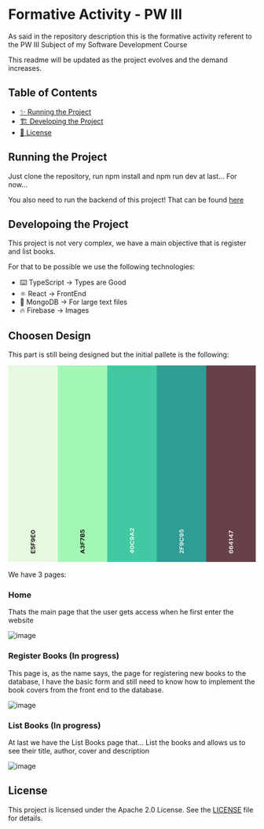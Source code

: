 # Formative Activity - PW III

As said in the repository description this is the formative activity referent to the PW III Subject of my Software Development Course

This readme will be updated as the project evolves and the demand increases.

## Table of Contents
- [✨ Running the Project](#running-the-project)
- [🏗️ Developing the Project](#developing-the-project)
- [📄 License](#license)

## Running the Project

Just clone the repository, run npm install and npm run dev at last... For now...

You also need to run the backend of this project! That can be found [here](https://github.com/AurorinhaBoreal/pw3-aurora-app-libri-back)

## Developoing the Project

This project is not very complex, we have a main objective that is register and list books.

For that to be possible we use the following technologies:

- ⌨️ TypeScript -> Types are Good
- ⚛️ React -> FrontEnd
- 🍂 MongoDB -> For large text files
- 🔥 Firebase -> Images

## Choosen Design

This part is still being designed but the initial pallete is the following:

<img src="docs/colorPallete.png" alt="Color Pallete" width="600" height="400">

We have 3 pages:

### Home

Thats the main page that the user gets access when he first enter the website

![image](https://github.com/user-attachments/assets/cc1efa4f-afb0-40b6-a4c7-131f745e02c3)

### Register Books (In progress)

This page is, as the name says, the page for registering new books to the database, I have the basic form and still need to know how to implement the book covers from the front end to the database.

![image](https://github.com/user-attachments/assets/45635e6a-835d-4500-9175-a63fe8036c62)

### List Books (In progress)

At last we have the List Books page that... List the books and allows us to see their title, author, cover and description

![image](https://github.com/user-attachments/assets/ba63af84-d32b-4ad4-9921-5b76c4a6deb7)


## License

This project is licensed under the Apache 2.0 License. See the [LICENSE](LICENSE) file for details.

